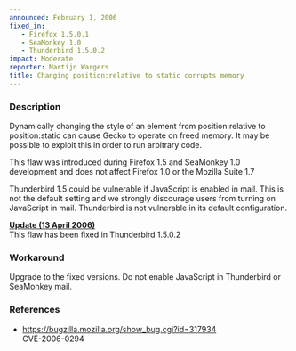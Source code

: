 ```yaml
---
announced: February 1, 2006
fixed_in:
   - Firefox 1.5.0.1
   - SeaMonkey 1.0
   - Thunderbird 1.5.0.2
impact: Moderate
reporter: Martijn Wargers
title: Changing position:relative to static corrupts memory
---
```


<h3>Description</h3>

<p>Dynamically changing the style of an element from position:relative
to position:static can cause Gecko to operate on freed memory.
It may be possible to exploit this in order to run arbitrary
code.</p>

<p>This flaw was introduced during Firefox 1.5 and SeaMonkey 1.0
development and does not affect Firefox 1.0 or the Mozilla Suite 1.7</p>

<p class="note">Thunderbird 1.5 could be vulnerable if JavaScript is
enabled in mail. This is not the default setting and we strongly
discourage users from turning on JavaScript in mail. Thunderbird
is not vulnerable in its default configuration.</p>

<p><strong style="text-decoration: underline;">Update (13 April 2006)</strong><br/>
This flaw has been fixed in Thunderbird 1.5.0.2</p>

<h3>Workaround</h3>

<p>Upgrade to the fixed versions. Do not enable JavaScript in Thunderbird
or SeaMonkey mail.</p>

<h3>References</h3>

<ul>
<li><a href="https://bugzilla.mozilla.org/show_bug.cgi?id=317934">
https://bugzilla.mozilla.org/show_bug.cgi?id=317934</a><br/>
CVE-2006-0294</li>
</ul>
